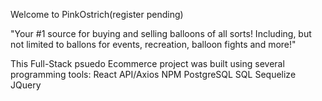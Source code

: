 Welcome to PinkOstrich(register pending)

"Your #1 source for buying and selling balloons of all sorts! Including, but not limited to ballons for events, recreation, balloon fights and more!" 

This Full-Stack psuedo Ecommerce project was built using several programming tools:
React
API/Axios
NPM
PostgreSQL
SQL
Sequelize
JQuery


